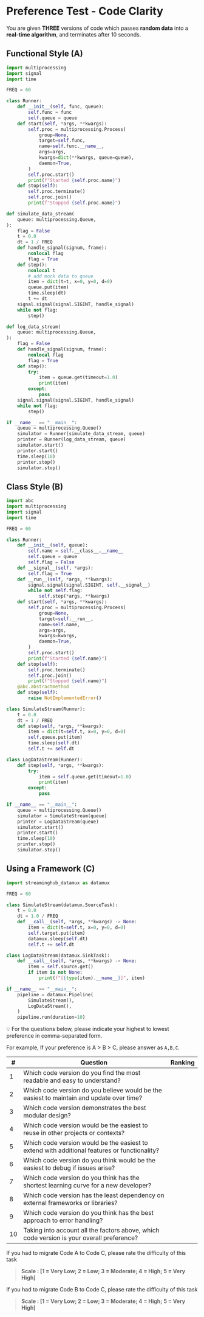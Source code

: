 # Preference Test - Code Clarity

You are given **THREE** versions of code which passes **random data** into a **real-time algorithm**, and terminates after 10 seconds.

## Functional Style (A)

```python
import multiprocessing
import signal
import time

FREQ = 60

class Runner:
    def __init__(self, func, queue):
        self.func = func
        self.queue = queue
    def start(self, *args, **kwargs):
        self.proc = multiprocessing.Process(
            group=None,
            target=self.func,
            name=self.func.__name__,
            args=args,
            kwargs=dict(**kwargs, queue=queue),
            daemon=True,
        )
        self.proc.start()
        print(f"Started {self.proc.name}")
    def stop(self):
        self.proc.terminate()
        self.proc.join()
        print(f"Stopped {self.proc.name}")

def simulate_data_stream(
    queue: multiprocessing.Queue,
):
    flag = False
    t = 0.0
    dt = 1 / FREQ
    def handle_signal(signum, frame):
        nonlocal flag
        flag = True
    def step():
        nonlocal t
        # add mock data to queue
        item = dict(t=t, x=0, y=0, d=0)
        queue.put(item)
        time.sleep(dt)
        t += dt
    signal.signal(signal.SIGINT, handle_signal)
    while not flag:
        step()

def log_data_stream(
    queue: multiprocessing.Queue,
):
    flag = False
    def handle_signal(signum, frame):
        nonlocal flag
        flag = True
    def step():
        try:
            item = queue.get(timeout=1.0)
            print(item)
        except:
            pass
    signal.signal(signal.SIGINT, handle_signal)
    while not flag:
        step()

if __name__ == "__main__":
    queue = multiprocessing.Queue()
    simulator = Runner(simulate_data_stream, queue)
    printer = Runner(log_data_stream, queue)
    simulator.start()
    printer.start()
    time.sleep(10)
    printer.stop()
    simulator.stop()
```

## Class Style (B)

```python
import abc
import multiprocessing
import signal
import time

FREQ = 60

class Runner:
    def __init__(self, queue):
        self.name = self.__class__.__name__
        self.queue = queue
        self.flag = False
    def __signal__(self, *args):
        self.flag = True
    def __run__(self, *args, **kwargs):
        signal.signal(signal.SIGINT, self.__signal__)
        while not self.flag:
            self.step(*args, **kwargs)
    def start(self, *args, **kwargs):
        self.proc = multiprocessing.Process(
            group=None,
            target=self.__run__,
            name=self.name,
            args=args,
            kwargs=kwargs,
            daemon=True,
        )
        self.proc.start()
        print(f"Started {self.name}")
    def stop(self):
        self.proc.terminate()
        self.proc.join()
        print(f"Stopped {self.name}")
    @abc.abstractmethod
    def step(self):
        raise NotImplementedError()

class SimulateStream(Runner):
    t = 0.0
    dt = 1 / FREQ
    def step(self, *args, **kwargs):
        item = dict(t=self.t, x=0, y=0, d=0)
        self.queue.put(item)
        time.sleep(self.dt)
        self.t += self.dt

class LogDataStream(Runner):
    def step(self, *args, **kwargs):
        try:
            item = self.queue.get(timeout=1.0)
            print(item)
        except:
            pass

if __name__ == "__main__":
    queue = multiprocessing.Queue()
    simulator = SimulateStream(queue)
    printer = LogDataStream(queue)
    simulator.start()
    printer.start()
    time.sleep(10)
    printer.stop()
    simulator.stop()
```

## Using a Framework (C)

```python
import streaminghub_datamux as datamux

FREQ = 60

class SimulateStream(datamux.SourceTask):
    t = 0.0
    dt = 1.0 / FREQ
    def __call__(self, *args, **kwargs) -> None:
        item = dict(t=self.t, x=0, y=0, d=0)
        self.target.put(item)
        datamux.sleep(self.dt)
        self.t += self.dt

class LogDataStream(datamux.SinkTask):
    def __call__(self, *args, **kwargs) -> None:
        item = self.source.get()
        if item is not None:
            print(f"[{type(item).__name__}]", item)

if __name__ == "__main__":
    pipeline = datamux.Pipeline(
        SimulateStream(),
        LogDataStream(),
    )
    pipeline.run(duration=10)
```

<aside>
💡 For the questions below, please indicate your highest to lowest preference in comma-separated form.

For example, If your preference is A > B > C, please answer as `A,B,C`.

</aside>

| # | Question | Ranking |
| --- | --- | --- |
| 1 | Which code version do you find the most readable and easy to understand? |  |
| 2 | Which code version do you believe would be the easiest to maintain and update over time? |  |
| 3 | Which code version demonstrates the best modular design? |  |
| 4 | Which code version would be the easiest to reuse in other projects or contexts? |  |
| 5 | Which code version would be the easiest to extend with additional features or functionality? |  |
| 6 | Which code version do you think would be the easiest to debug if issues arise? |  |
| 7 | Which code version do you think has the shortest learning curve for a new developer? |  |
| 8 | Which code version has the least dependency on external frameworks or libraries? |  |
| 9 | Which code version do you think has the best approach to error handling? |  |
| 10 | Taking into account all the factors above, which code version is your overall preference? |  |

If you had to migrate Code A to Code C, please rate the difficulty of this task

> **Scale : [1 = Very Low; 2 = Low; 3 = Moderate; 4 = High; 5 = Very High]**
> 

If you had to migrate Code B to Code C, please rate the difficulty of this task

> **Scale : [1 = Very Low; 2 = Low; 3 = Moderate; 4 = High; 5 = Very High]**
>
